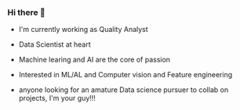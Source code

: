 ### Hi there 👋

- I'm currently working as Quality Analyst
- Data Scientist at heart 
- Machine learing and AI are the core of passion 
- Interested in ML/AL and Computer vision and Feature engineering

- anyone looking for an amature Data science pursuer to collab on projects, I'm your guy!!!
